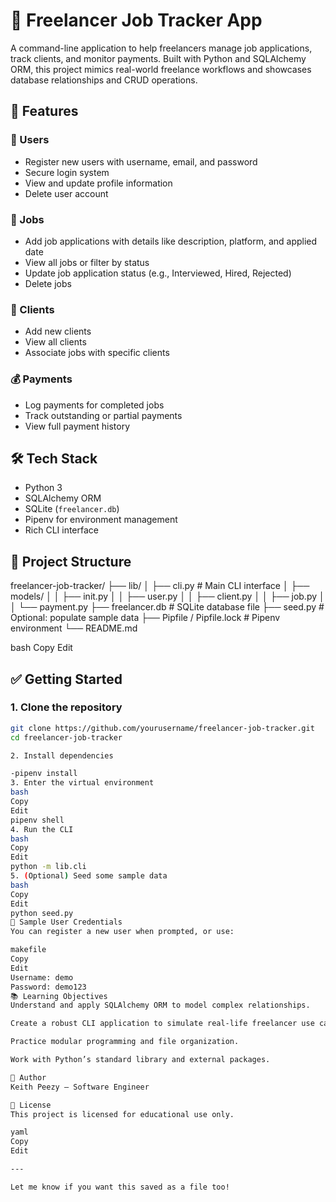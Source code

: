 # 💼 Freelancer Job Tracker App

A command-line application to help freelancers manage job applications, track clients, and monitor payments. Built with Python and SQLAlchemy ORM, this project mimics real-world freelance workflows and showcases database relationships and CRUD operations.

## 🚀 Features

### 👤 Users
- Register new users with username, email, and password
- Secure login system
- View and update profile information
- Delete user account

### 💼 Jobs
- Add job applications with details like description, platform, and applied date
- View all jobs or filter by status
- Update job application status (e.g., Interviewed, Hired, Rejected)
- Delete jobs

### 🏢 Clients
- Add new clients
- View all clients
- Associate jobs with specific clients

### 💰 Payments
- Log payments for completed jobs
- Track outstanding or partial payments
- View full payment history

## 🛠 Tech Stack

- Python 3
- SQLAlchemy ORM
- SQLite (`freelancer.db`)
- Pipenv for environment management
- Rich CLI interface

## 📁 Project Structure

freelancer-job-tracker/
├── lib/
│ ├── cli.py # Main CLI interface
│ ├── models/
│ │ ├── init.py
│ │ ├── user.py
│ │ ├── client.py
│ │ ├── job.py
│ │ └── payment.py
├── freelancer.db # SQLite database file
├── seed.py # Optional: populate sample data
├── Pipfile / Pipfile.lock # Pipenv environment
└── README.md

bash
Copy
Edit

## ✅ Getting Started

### 1. Clone the repository
```bash
git clone https://github.com/yourusername/freelancer-job-tracker.git
cd freelancer-job-tracker

2. Install dependencies

-pipenv install
3. Enter the virtual environment
bash
Copy
Edit
pipenv shell
4. Run the CLI
bash
Copy
Edit
python -m lib.cli
5. (Optional) Seed some sample data
bash
Copy
Edit
python seed.py
🧪 Sample User Credentials
You can register a new user when prompted, or use:

makefile
Copy
Edit
Username: demo
Password: demo123
📚 Learning Objectives
Understand and apply SQLAlchemy ORM to model complex relationships.

Create a robust CLI application to simulate real-life freelancer use cases.

Practice modular programming and file organization.

Work with Python’s standard library and external packages.

🧠 Author
Keith Peezy — Software Engineer

📜 License
This project is licensed for educational use only.

yaml
Copy
Edit

---

Let me know if you want this saved as a file too!









